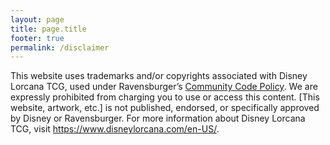 ```yaml
---
layout: page
title: page.title
footer: true
permalink: /disclaimer
---
```

This website uses trademarks and/or copyrights associated with Disney Lorcana TCG, used under Ravensburger’s <a href="(https://cdn.ravensburger.com/lorcana/community-code-en)">Community Code Policy</a>. We are expressly prohibited from charging you to use or access this content. [This website, artwork, etc.] is not published, endorsed, or specifically approved by Disney or Ravensburger. For more information about Disney Lorcana TCG, visit https://www.disneylorcana.com/en-US/.

